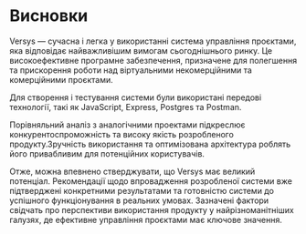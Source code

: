 # Висновки

Versys — сучасна і легка у використанні система управління проєктами, яка відповідає найважливішим вимогам сьогоднішнього ринку. Це високоефективне програмне забезпечення, призначене для полегшення та прискорення роботи над віртуальними некомерційними та комерційними проєктами. 

Для створення і тестування системи були використані передові технології, такі як JavaScript, Express, Postgres та Postman. 

Порівняльний аналіз з аналогічними проектами підкреслює конкурентоспроможність та високу якість розробленого продукту.Зручність використання та оптимізована архітектура роблять його привабливим для потенційних користувачів. 

Отже, можна впевнено стверджувати, що Versys має великий потенціал. Рекомендації щодо впровадження розробленої системи вже підтверджені конкретними результатами та готовністю системи до успішного функціонування в реальних умовах. Зазначені фактори свідчать про перспективи використання продукту у найрізноманітніших галузях, де ефективне управління проєктами має ключове значення.

